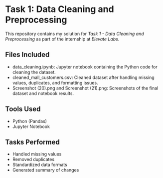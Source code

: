# Task 1: Data Cleaning and Preprocessing

This repository contains my solution for *Task 1 - Data Cleaning and Preprocessing* as part of the internship at *Elevate Labs*.

##  Files Included
- data_cleaning.ipynb: Jupyter notebook containing the Python code for cleaning the dataset.
- cleaned_mall_customers.csv: Cleaned dataset after handling missing values, duplicates, and formatting issues.
- Screenshot (20).png and Screenshot (21).png: Screenshots of the final dataset and notebook results.

##  Tools Used
- Python (Pandas)
- Jupyter Notebook

##  Tasks Performed
- Handled missing values
- Removed duplicates
- Standardized data formats
- Generated summary of changes
